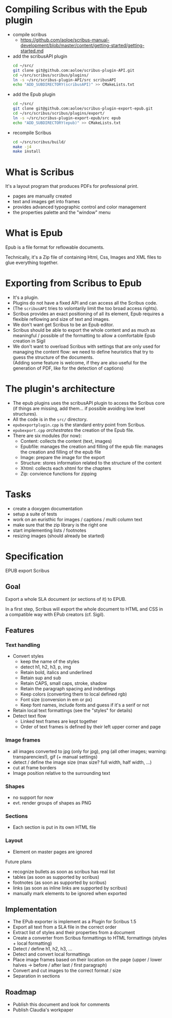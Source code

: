 # Compiling Scribus with the Epub plugin

- compile scribus
  - https://github.com/aoloe/scribus-manual-development/blob/master/content/getting-started/getting-started.md
- add the scribusAPI plugin
  ~~~.sh
  cd ~/src/
  git clone git@github.com:aoloe/scribus-plugin-API.git
  cd ~/src/scribus/scribus/plugins/
  ln -s ~/src/scribus-plugin-API/src scribusAPI
  echo "ADD_SUBDIRECTORY(scribusAPI)" >> CMakeLists.txt
  ~~~
- add the Epub plugin
  ~~~.sh
  cd ~/src/
  git clone git@github.com:aoloe/scribus-plugin-export-epub.git
  cd ~/src/scribus/scribus/plugins/export/
  ln -s ~/src/scribus-plugin-export-epub/src epub
  echo "ADD_SUBDIRECTORY(epub)" >> CMakeLists.txt
  ~~~
- recompile Scribus
  ~~~.sh
  cd ~/src/scribus/build/
  make -j4
  make install
  ~~~

# What is Scribus

It's a layout program that produces PDFs for professional print.

- pages are manually created
- text and images get into frames
- provides advanced typographic control and color management
- the properties palette and the "window" menu

# What is Epub

Epub is a file format for reflowable documents.

Technically, it's a Zip file of containing Html, Css, Images and XML files to glue everything together.

# Exporting from Scribus to Epub

- It's a plugin.
- Plugins do not have a fixed API and can access all the Scribus code.
- (The `scribusAPI` tries to volontarily limit the too broad access rights).
- Scribus provides an exact positioning of all its element, Epub requires a flexible reflowing and size of text and images.
- We don't want get Scribus to be an Epub editor.
- Scribus should be able to export the whole content and as much as meaningful / possible of the formatting to allow a comfortable Epub creation in Sigil
- We don't want to overload Scribus with settings that are only used for managing the content flow: we need to define heuristics that try to guess the structure of the documents.  
  (Adding some feature is welcome, if they are also useful for the generation of PDF, like for the detection of captions)

# The plugin's architecture

- The epub plugins uses the scribusAPI plugin to access the Scribus core (if things are missing, add them... if possible avoiding low level structures).
- All the code is in the `src/` directory.
- `epubexportplugin.cpp` is the standard entry point from Scribus.
- `epubexport.cpp` _orchestrates_ the creation of the Epub file.
- There are six modules (for now):
  - Content: collects the content (text, images)
  - Epubfile: manages the creation and filling of the epub file: manages the creation and filling of the epub file
  - Image: prepare the image for the export
  - Structure: stores information related to the structure of the content
  - Xhtml: collects each xhtml for the chapters
  - Zip: convience functions for zipping

# Tasks

- create a doxygen documentation
- setup a suite of tests
- work on an euristhic for images / captions / multi column text
- make sure that the zip library is the right one
- start implementing lists / footnotes
- resizing images (should already be started)


# Specification

EPUB export  Scribus

## Goal

Export a whole SLA document (or sections of it) to EPUB.

In a first step, Scribus will export the whole document to HTML and CSS in a compatible way with EPub creators (cf. Sigil).


## Features

### Text handling

- Convert styles
  - keep the name of the styles
  - detect h1, h2, h3, p, img
  - Retain bold, italics and underlined
  - Retain sup and sub
  - Retain CAPS, small caps, stroke, shadow
  - Retain the paragraph spacing and indentings
  - Keep colors (converting them to local defined rgb)
  - Font size (conversion in em or px)
  - Keep font names, include fonts and guess if it's a serif or not
- Retain local text formattings (see the "styles" for details)
- Detect text flow
  - Linked text frames are kept together
  - Order of text frames is defined by their left upper corner and page

### Image frames
  - all images converted to jpg (only for jpg), png (all other images; warning: transparencies!), gif (+ manual settings)
  - detect / define the image size (max size? full width, half width, ...)
  - cut at frame borders
  - Image position relative to the surrounding text

### Shapes
  - no support for now
  - evt. render groups of shapes as PNG

### Sections
  - Each section is put in its own HTML file

### Layout
  - Element on master pages are ignored


Future plans
- recognize bullets as soon as scribus has real list
- tables (as soon as supported by scribus)
- footnotes (as soon as supported by scribus)
- links (as soon as inline links are supported by scribus)
- manually mark elements to be ignored when exported

## Implementation

- The EPub exporter is implement as a Plugin for Scribus 1.5
- Export all text from a SLA file in the correct order
- Extract list of styles and their properties from a document
- Create a converter from Scribus formattings to HTML formattings (styles + local formatting)
- Detect / define h1, h2, h3, ...
- Detect and convert local formattings
- Place image frames based on their location on the page (upper / lower halves -> before / after last / first paragraph)
- Convert and cut images to the correct format / size
- Separation in sections

Roadmap
---

- Publish this document and look for comments
- Publish Claudia's workpaper
